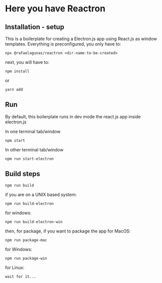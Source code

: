 # Here you have Reactron

## Installation - setup

This is a boilerplate for creating a Electron.js app using React.js as window templates. Everything is preconfigured, you only have to:

    npx @rafaelagunas/reactron <dir-name-to-be-created>

next, you will have to:

    npm install

or

    yarn add

## Run

By default, this boilerplate runs in dev mode the react.js app inside electron.js

In one terminal tab/window

    npm start

In other terminal tab/window

    npm run start-electron

## Build steps

    npm run build

if you are on a UNIX based system:

    npm run build-electron

for windows:

    npm run build-electron-win

then, for package, if you want to package the app for MacOS:

    npm run package-mac

for Windows:

    npm run package-win

for Linux:

    wait for it...
